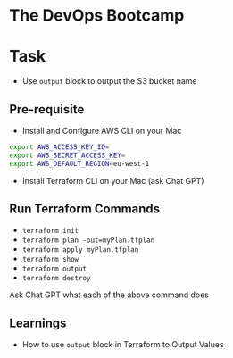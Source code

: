 # The DevOps Bootcamp

# Task

- Use `output` block to output the S3 bucket name

## Pre-requisite

- Install and Configure AWS CLI on your Mac

```sh
export AWS_ACCESS_KEY_ID=
export AWS_SECRET_ACCESS_KEY=
export AWS_DEFAULT_REGION=eu-west-1
```

- Install Terraform CLI on your Mac (ask Chat GPT)

## Run Terraform Commands

- `terraform init`
- `terraform plan -out=myPlan.tfplan`
- `terraform apply myPlan.tfplan`
- `terraform show`
- `terraform output`
- `terraform destroy`

Ask Chat GPT what each of the above command does

## Learnings

- How to use `output` block in Terraform to Output Values
